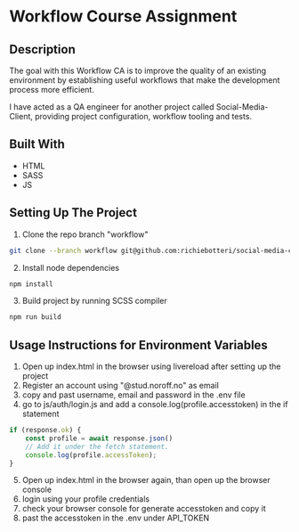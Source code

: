 # Workflow Course Assignment

## Description

The goal with this Workflow CA is to improve the quality of an existing environment by establishing useful workflows that make the development process more efficient.

I have acted as a QA engineer for another project called Social-Media-Client, providing project configuration, workflow tooling and tests.

## Built With
-  HTML
-  SASS
-  JS

## Setting Up The Project

1. Clone the repo branch "workflow"

```bash
git clone --branch workflow git@github.com:richiebotteri/social-media-client.git
```

2. Install node dependencies

```bash
npm install
```

3. Build project by running SCSS compiler

```bash
npm run build
```

## Usage Instructions for Environment Variables

1. Open up index.html in the browser using livereload after setting up the project
2. Register an account using "@stud.noroff.no" as email
3. copy and past username, email and password in the .env file
4. go to js/auth/login.js and add a console.log(profile.accesstoken) in the if statement
```js
if (response.ok) {
    const profile = await response.json()
    // Add it under the fetch statement.
    console.log(profile.accessToken);
}
```
5. Open up index.html in the browser again, than open up the browser console
6. login using your profile credentials
7. check your browser console for generate accesstoken and copy it
8. past the accesstoken in the .env under API_TOKEN
 




